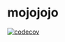 # mojojojo

[![codecov](https://codecov.io/gh/cagedmonkeyscience/mojojojo/branch/main/graph/badge.svg?token=TPVML1DOTS)](https://codecov.io/gh/cagedmonkeyscience/mojojojo)